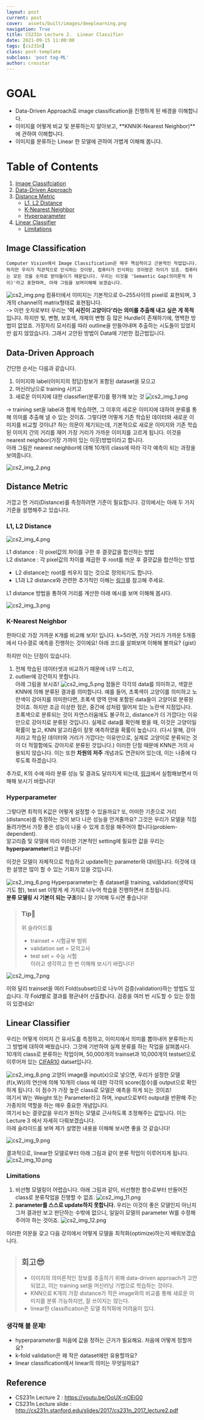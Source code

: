 ```yaml
---
layout: post
current: post
cover:  assets/built/images/deeplearning.png
navigation: True
title: CS231n Lecture 2.  Linear Classifier
date: 2021-09-15 11:00:00
tags: [cs231n]
class: post-template
subclass: 'post tag-ML'
author: crosstar
---
```


# GOAL
- Data-Driven Approach로 image classification을 진행하게 된 배경을 이해합니다.
- 이미지를 어떻게 비교 및 분류하는지 알아보고, **KNN(K-Nearest Neighbor)**에 관하여 이해합니다.
- 이미지를 분류하는 Linear 한 모델에 관하여 가볍게 이해해 봅니다.

# Table of Contents
1. [Image Classifciation](#image-classification)
2. [Data-Driven Approach](#data-driven-approach)
3. [Distance Metric](#distance-metric)
    - [L1, L2 Distance](#L1,-L2-distance)
    - [K-Nearest Neighbor](#k-nearest-neighbor)
    - [Hyperparameter](#hyperparameter)
4. [Linear Classifier](#linear-classifier)
    - [Limitations](#limitations)



## Image Classification
    Computer Vision에서 Image Classification은 매우 핵심적이고 근본적인 작업입니다. 하지만 우리가 직관적으로 인식하는 것이랑, 컴퓨터가 인식하는 것이랑은 차이가 있죠. 컴퓨터는 모든 것을 숫자로 받아들이기 때문입니다. 우리는 이것을 'Semantic Gap(의미론적 차이)'라고 표현하며, 아래 그림을 보며이해해 보겠습니다.  
   ![cs2_img.png](../../assets/built/images/cs2_img.png)
   컴퓨터에서 이미지는 기본적으로 0~255사이의 pixel로 표현되며, 3개의 channel의 matrix형태로 표현됩니다.  
    -> 이런 숫자로부터 우리는 **'이 사진이 고양이다'라는 의미를 추출해 내고 싶은 게 목적**입니다.
   하지만 빛, 변형, 보호색, 개체의 변형 등 많은 Hurdle이 존재하기에, 명백한 방법이 없었죠. 가장자리 모서리를 따라 outline을 만들어내며 추출하는 시도들이 있었지만 쉽지 않았습니다.
   그래서 고안된 방법이 Data에 기반한 접근법입니다.



## Data-Driven Approach
간단한 순서는 다음과 같습니다.

1. 이미지와 label(이미지의 정답)정보가 포함된 dataset을 모으고
2. 머신러닝으로 training 시키고
3. 새로운 이미지에 대한 classifier(분류기)를 평가해 보는 것
![cs2_img_1.png](../../assets/built/images/cs2_img_1.png)

-> training set을 label과 함께 학습하면, 그 이후의 새로운 이미지에 대하여 분류를 통해 의미를 추출해 낼 수 있는 것이죠.
그렇다면 어떻게 기존 학습된 데이터와 새로운 이미지를 비교할 것이냐? 하는 의문이 제기되는데,
기본적으로 새로운 이미지와 기존 학습된 이미지 간의 거리를 재어 가장 거리가 가까운 이미지를 고르게 됩니다.
이것을 nearest neighbor(가장 가까이 있는 이웃)방법이라고 합니다.  
아래 그림은 nearest neighbor에 대해 10개의 class에 따라 각각 예측이 되는 과정을 보여줍니다.

![cs2_img_2.png](../../assets/built/images/cs2_img_2.png)




## Distance Metric
 가깝고 먼 거리(Distance)를 측정하려면 기준이 필요합니다. 강의에서는 아래 두 가지 기준을 설명해주고 있습니다.
### L1, L2 Distance
![cs2_img_4.png](../../assets/built/images/cs2_img_4.png)

L1 distance : 각 pixel값의 차이를 구한 후 결괏값을 합산하는 방법  
L2 distance : 각 pixel값의 차이를 제곱한 후 root를 씌운 후 결괏값을 합산하는 방법

* L2 distance는 root를 씌우지 않는 것으로 정의되기도 합니다.
* L1과 L2 distance와 관련한 추가적인 이해는 [링크](https://junklee.tistory.com/29)를 참고해 주세요.

L1 distance 방법을 통하여 거리를 계산한 아래 예시를 보며 이해해 봅시다.

![cs2_img_3.png](../../assets/built/images/cs2_img_3.png)

### K-Nearest Neighbor
 한마디로 가장 가까운 K개를 비교해 보자! 입니다. k=5라면, 가장 거리가 가까운 5개중에서 다수결로 예측을 진행하는 것이에요!
아래 코드를 살펴보며 이해해 볼까요?
{gist}

하지만 이는 단점이 있습니다. 
1. 전체 학습된 데이터셋과 비교하기 때문에 너무 느리고,
2. outlier에 강건하지 못합니다.  
아래 그림을 보시죠!
![cs2_img_5.png](../../assets/built/images/cs2_img_5.png)
점들은 각각의 data를 의미하고, 색깔은 KNN에 의해 분류된 결과를 의미합니다.
예를 들어, 초록색이 고양이를 의미하고 노란색이 강아지를 의미한다면, 초록색 영역 안에 포함된 data들이 고양이로 분류된 것이죠.
하지만 조금 이상한 점은, 중간에 섬처럼 떨어져 있는 노란색 지점입니다. 초록색으로 분류되는 것이 자연스러움에도 불구하고, distance가 더 가깝다는 이유만으로 강아지로 분류된 것입니다. 실제로 data를 확인해 봤을 때, 이것은 고양이일 확률이 높고, KNN 알고리즘이 잘못 예측하였을 확률이 높습니다.
(다시 말해, 강아지라고 학습된 데이터와 거리가 가깝다는 이유만으로, 실제로 고양이로 분류되는 것이 더 적절함에도 강아지로 분류된 것입니다.)
이러한 단점 때문에 KNN은 거의 사용되지 않습니다. 이는 또한 **차원의 저주** 개념과도 연관되어 있는데, 이는 나중에 다루도록 하겠습니다.

추가로, K의 수에 따라 분류 성능 및 결과도 달라지게 되는데, [링크](http://vision.stanford.edu/teaching/cs231n-demos/knn/)에서 실험해보면서 이해해 보시기 바랍니다!



### Hyperparameter
그렇다면 최적의 K값은 어떻게 설정할 수 있을까요? 또, 어떠한 기준으로 거리(distance)를 측정하는 것이 보다 나은 성능을 안겨줄까요?
그것은 우리가 모델을 직접 돌려가면서 가장 좋은 성능이 나올 수 있게 조정을 해주어야 합니다(problem-dependent).  
알고리즘 및 모델에 따라 이러한 기본적인 setting에 필요한 값을 우리는 **hyperparameter**라고 부릅니다!

이것은 모델이 자체적으로 학습하고 update하는 parameter와 대비됩니다. 이것에 대한 설명은 많이 할 수 있는 기회가 있을 것입니다.

![cs2_img_6.png](../../assets/built/images/cs2_img_6.png)
Hyperparameter는 총 dataset을 training, validation(생략되기도 함), test set 이렇게 세 가지로 나누어 학습을 진행하면서 조정됩니다.  
**분류 모델링 시 기본이 되는 구조**이니 잘 기억해 두시면 좋습니다!


> ### Tip🥳
> 위 슬라이드를  
> - trainset = 시험공부 범위  
> - validation set = 모의고사  
> - test set = 수능 시험  
> 이라고 생각하고 한 번 이해해 보시기 바랍니다!

![cs2_img_7.png](../../assets/built/images/cs2_img_7.png)

이와 달리 trainset을 여러 Fold(subset)으로 나누어 검증(validation)하는 방법도 있습니다. 각 Fold별로 결과를 평균내어 산출합니다. 검증을 여러 번 시도할 수 있는 장점이 있겠네요!



## Linear Classifier

우리는 어떻게 이미지 간 유사도를 측정하고, 이미지에서 의미를 뽑아내어 분류하는지 그 방법에 대하여 배웠습니다. 그것에 기반하여 실제 분류를 하는 작업을 살펴봅시다.  
10개의 class로 분류하는 작업이며, 50,000개의 trainset과 10,000개의 testset으로 이루어져 있는 [CIFAR10](https://www.cs.toronto.edu/~kriz/cifar.html) datset입니다.

![cs2_img_8.png](../../assets/built/images/cs2_img_8.png)
고양이 image를 input(x)으로 넣으면, 우리가 설정한 모델(f(x,W))의 연산에 의해 10개의 class 에 대한 각각의 score(점수)를 output으로 확인하게 됩니다. 
이 점수가 가장 높은 class로 모델은 예측을 하게 되는 것이죠!  
여기서 W는 Weight 또는 Parameter라고 하며, input으로부터 output을 반환해 주는 가중치의 역할을 하는 매우 중요한 개념입니다.  
여기서 b는 결괏값을 우리가 원하는 모델로 근사하도록 조정해주는 값입니다. 이는 Lecture 3 에서 자세히 다뤄보겠습니다.  
아래 슬라이드를 보며 제가 설명한 내용을 이해해 보시면 좋을 것 같습니다!

![cs2_img_9.png](../../assets/built/images/cs2_img_9.png)

결과적으로, linear한 모델로부터 아래 그림과 같이 분류 작업이 이루어지게 됩니다.
![cs2_img_10.png](../../assets/built/images/cs2_img_10.png)


### Limitations
1. 비선형 모델링이 어렵습니다. 아래 그림과 같이, 비선형한 함수로부터 만들어진 class로 분류작업을 진행할 수 없죠.
   ![cs2_img_11.png](../../assets/built/images/cs2_img_11.png)
2. **parameter를 스스로 update하지 못합니다.** 우리는 이것이 좋은 모델인지 아닌지 그저 결과만 보고 판단하는 수밖에 없으니, 일일이 모델의 parameter W를 수정해 주어야 하는 것이죠.
   ![cs2_img_12.png](../../assets/built/images/cs2_img_12.png)


이러한 의문을 갖고 다음 강의에서 어떻게 모델을 최적화(optimize)하는지 배워보겠습니다.

> ## 회고😎
> - 이미지의 의미론적인 정보를 추출하기 위해 data-driven approach가 고안되었고, 이는 training set을 머신러닝 기법으로 학습하는 것이다.
> - KNN으로 K개의 가장 distance가 작은 image와의 비교를 통해 새로운 이미지를 분류 가능하지만, 잘 쓰이지는 않는다.
> - linear한 classification은 모델 최적화에 어려움이 있다. 


### 생각해 볼 문제!
- hyperparameter를 처음에 값을 정하는 근거가 필요해요. 처음에 어떻게 정할까요?
- k-fold validation은 왜 작은 dataset에만 유용할까요?
- linear classification에서 linear의 의미는 무엇일까요?

## Reference
- CS231n Lecture 2 : https://youtu.be/OoUX-nOEjG0
- CS231n Lecture slide : http://cs231n.stanford.edu/slides/2017/cs231n_2017_lecture2.pdf

